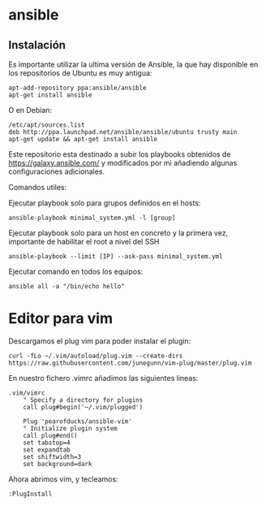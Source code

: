# ansible
## Instalación

Es importante utilizar la ultima versión de Ansible, la que hay disponible en los repositorios de Ubuntu es muy antigua:

```
apt-add-repository ppa:ansible/ansible
apt-get install ansible
```
O en Debian:
```
/etc/apt/sources.list
deb http://ppa.launchpad.net/ansible/ansible/ubuntu trusty main
apt-get update && apt-get install ansible
```

Este repositorio esta destinado a subir los playbooks obtenidos de https://galaxy.ansible.com/ y modificados por mi añadiendo algunas configuraciones adicionales.


Comandos utiles:

Ejecutar playbook solo para grupos definidos en el hosts:

```
ansible-playbook minimal_system.yml -l [group]
```

Ejecutar playbook solo para un host en concreto y la primera vez, importante de habilitar el root a nivel del SSH 

```
ansible-playbook --limit [IP] --ask-pass minimal_system.yml
```
Ejecutar comando en todos los equipos:

```
ansible all -a "/bin/echo hello"
```

# Editor para vim

Descargamos el plug vim para poder instalar el plugin: 

```
curl -fLo ~/.vim/autoload/plug.vim --create-dirs     https://raw.githubusercontent.com/junegunn/vim-plug/master/plug.vim
```

En nuestro fichero .vimrc añadimos las siguientes lineas:

```
.vim/vimrc 
	" Specify a directory for plugins
	call plug#begin('~/.vim/plugged')

	Plug 'pearofducks/ansible-vim'
	" Initialize plugin system
	call plug#end()
	set tabstop=4
	set expandtab
	set shiftwidth=3
	set background=dark
```


Ahora abrimos vim, y tecleamos:

```
:PlugInstall
```
